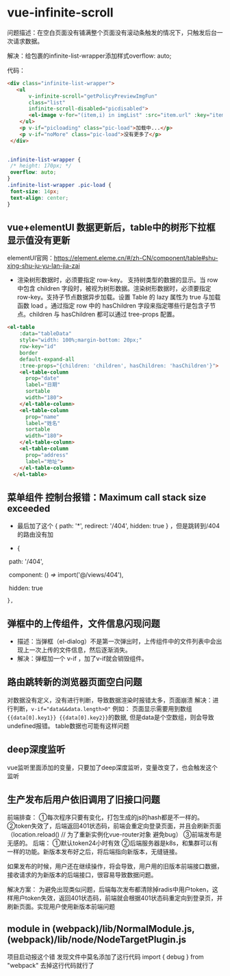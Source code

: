 # vue-infinite-scroll

问题描述：在空白页面没有铺满整个页面没有滚动条触发的情况下，只触发后台一次请求数据。

解决：给包裹的infinite-list-wrapper添加样式overflow: auto;

代码：

```html
<div class="infinite-list-wrapper">
   <ul
       v-infinite-scroll="getPolicyPreviewImgFun"
       class="list"
       infinite-scroll-disabled="picdisabled">
       <el-image v-for="(item,i) in imgList" :src="item.url" :key="item.attachmentNo" style="width: 110px;height: 110px;margin: 0 10px" :preview-src-list="originallistPreviewList" @click="getoriginallistPreviewList(i,item.url,imgList,'1')" fit="contain" lazy/>
    </ul>
    <p v-if="picloading" class="pic-load">加载中...</p>
    <p v-if="noMore" class="pic-load">没有更多了</p>
 </div>
 
 ```

 ```css
 .infinite-list-wrapper {
  /* height: 170px; */
  overflow: auto;
 }
 .infinite-list-wrapper .pic-load {
  font-size: 14px;
  text-align: center;
 }
 
 ```

 ## vue+elementUI   数据更新后，table中的树形下拉框显示值没有更新
 elementUI官网：https://element.eleme.cn/#/zh-CN/component/table#shu-xing-shu-ju-yu-lan-jia-zai
- 渲染树形数据时，必须要指定 row-key。
支持树类型的数据的显示。当 row 中包含 children 字段时，被视为树形数据。渲染树形数据时，必须要指定 row-key。支持子节点数据异步加载。设置 Table 的 lazy 属性为 true 与加载函数 load 。通过指定 row 中的 hasChildren 字段来指定哪些行是包含子节点。children 与 hasChildren 都可以通过 tree-props 配置。

```html
<el-table
    :data="tableData"
    style="width: 100%;margin-bottom: 20px;"
    row-key="id"
    border
    default-expand-all
    :tree-props="{children: 'children', hasChildren: 'hasChildren'}">
    <el-table-column
      prop="date"
      label="日期"
      sortable
      width="180">
    </el-table-column>
    <el-table-column
      prop="name"
      label="姓名"
      sortable
      width="180">
    </el-table-column>
    <el-table-column
      prop="address"
      label="地址">
    </el-table-column>
  </el-table>
```

## 菜单组件 控制台报错：Maximum call stack size exceeded

- 最后加了这个 { path: '*', redirect: '/404', hidden: true } ，但是跳转到/404的路由没有加

-   {

  ​    path: '/404',

  ​    component: () *=>* import('@/views/404'),

  ​    hidden: true

    },

## 弹框中的上传组件，文件信息闪现问题
- 描述：当弹框（el-dialog）不是第一次弹出时，上传组件中的文件列表中会出现上一次上传的文件信息，然后逐渐消失。
- 解决：弹框加一个 v-if ，加了v-if就会销毁组件。

## 路由跳转新的浏览器页面空白问题
对数据没有定义，没有进行判断，导致数据渲染时报错太多，页面崩溃
解决：进行判断，`v-if="data&&data.length>0"`
例如：
页面显示需要用到数组`{{data[0].key1}} {{data[0].key2}}`的数据,
但是data是个空数组，则会导致undefined报错。
table数据也可能有这样问题

## deep深度监听

vue监听里面添加的变量，只要加了deep深度监听，变量改变了，也会触发这个监听

## 生产发布后用户依旧调用了旧接口问题
前端排查：
①每次程序只要有变化，打包生成的js的hash都是不一样的。
②token失效了，后端返回401状态码，前端会重定向登录页面，并且会刷新页面（location.reload() // 为了重新实例化vue-router对象 避免bug）
③前端发布是无感的。
后端：
①默认token24小时有效
②后端服务器是k8s，和集群可以有一样的功能。新版本发布好之后，将后端指向新版本，无缝链接。

如果发布的时候，用户还在继续操作，将会导致，用户用的旧版本前端接口数据，接收请求的为新版本的后端接口，很容易导致数据问题。

解决方案：
为避免出现类似问题，后端每次发布都清除掉radis中用户token，这样用户token失效，返回401状态码，前端就会根据401状态码重定向到登录页，并刷新页面。实现用户使用新版本前端问题

## module in (webpack)/lib/NormalModule.js, (webpack)/lib/node/NodeTargetPlugin.js
项目启动报这个错
发现文件中莫名添加了这行代码 import  { debug } from "webpack"
去掉这行代码就行了